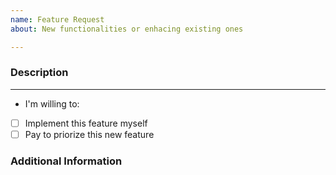 ```yaml
---
name: Feature Request
about: New functionalities or enhacing existing ones

---
```


<!--
This project only uses GitHub Issues for bugs in the code or feature requests.
Please use this template only for feature and enhancement requests.

Be sure you have read the project FAQ before submitting an issue.

  * https://github.com/irontec/ivozprovider/blob/main/FAQ.md

Expecially the section related to feature requests.

Beware that features are only implemented in the testing release.

You can delete next line and everything above before submitting (it is a comment).
-->

### Description
<!--
Explain in detail what the feature is about.
-->

---

- I'm willing to: <!-- Mark X between brackets if they apply -->

 - [ ] Implement this feature myself
 - [ ] Pay to priorize this new feature

### Additional Information
<!--
If you have extra information that does not fit previous sections, please add it here.
-->
